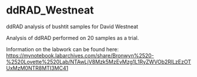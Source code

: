 # ddRAD_Westneat

ddRAD analysis of bushtit samples for David Westneat

Analysis of ddRAD performed on 20 samples as a trial. 

Information on the labwork can be found here: <https://mynotebook.labarchives.com/share/Bronwyn%2520-%2520Lovette%2520Lab/NTAwLjV8Mzk5MzEvMzg1L1RyZWVOb2RlLzEzOTUxMzM0NTR8MTI3MC41>
